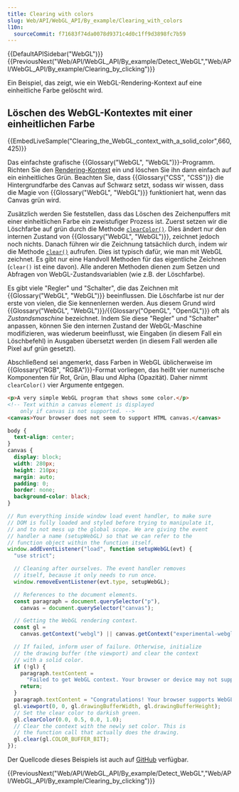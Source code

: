 ```yaml
---
title: Clearing with colors
slug: Web/API/WebGL_API/By_example/Clearing_with_colors
l10n:
  sourceCommit: f71683f74da0078d9371c4d0c1ff9d3898fc7b59
---
```


{{DefaultAPISidebar("WebGL")}}{{PreviousNext("Web/API/WebGL_API/By_example/Detect_WebGL","Web/API/WebGL_API/By_example/Clearing_by_clicking")}}

Ein Beispiel, das zeigt, wie ein WebGL-Rendering-Kontext auf eine einheitliche Farbe gelöscht wird.

## Löschen des WebGL-Kontextes mit einer einheitlichen Farbe

{{EmbedLiveSample("Clearing_the_WebGL_context_with_a_solid_color",660,425)}}

Das einfachste grafische {{Glossary("WebGL", "WebGL")}}-Programm. Richten Sie den [Rendering-Kontext](/de/docs/Web/API/WebGLRenderingContext) ein und löschen Sie ihn dann einfach auf ein einheitliches Grün. Beachten Sie, dass {{Glossary("CSS", "CSS")}} die Hintergrundfarbe des Canvas auf Schwarz setzt, sodass wir wissen, dass die Magie von {{Glossary("WebGL", "WebGL")}} funktioniert hat, wenn das Canvas grün wird.

Zusätzlich werden Sie feststellen, dass das Löschen des Zeichenpuffers mit einer einheitlichen Farbe ein zweistufiger Prozess ist. Zuerst setzen wir die Löschfarbe auf grün durch die Methode [`clearColor()`](/de/docs/Web/API/WebGLRenderingContext/clearColor). Dies ändert nur den internen Zustand von {{Glossary("WebGL", "WebGL")}}, zeichnet jedoch noch nichts. Danach führen wir die Zeichnung tatsächlich durch, indem wir die Methode [`clear()`](/de/docs/Web/API/WebGLRenderingContext/clear) aufrufen. Dies ist typisch dafür, wie man mit WebGL zeichnet. Es gibt nur eine Handvoll Methoden für das eigentliche Zeichnen (`clear()` ist eine davon). Alle anderen Methoden dienen zum Setzen und Abfragen von WebGL-Zustandsvariablen (wie z.B. der Löschfarbe).

Es gibt viele "Regler" und "Schalter", die das Zeichnen mit {{Glossary("WebGL", "WebGL")}} beeinflussen. Die Löschfarbe ist nur der erste von vielen, die Sie kennenlernen werden. Aus diesem Grund wird {{Glossary("WebGL", "WebGL")}}/{{Glossary("OpenGL", "OpenGL")}} oft als _Zustandsmaschine_ bezeichnet. Indem Sie diese "Regler" und "Schalter" anpassen, können Sie den internen Zustand der WebGL-Maschine modifizieren, was wiederum beeinflusst, wie Eingaben (in diesem Fall ein Löschbefehl) in Ausgaben übersetzt werden (in diesem Fall werden alle Pixel auf grün gesetzt).

Abschließend sei angemerkt, dass Farben in WebGL üblicherweise im {{Glossary("RGB", "RGBA")}}-Format vorliegen, das heißt vier numerische Komponenten für Rot, Grün, Blau und Alpha (Opazität). Daher nimmt `clearColor()` vier Argumente entgegen.

```html
<p>A very simple WebGL program that shows some color.</p>
<!-- Text within a canvas element is displayed
    only if canvas is not supported. -->
<canvas>Your browser does not seem to support HTML canvas.</canvas>
```

```css
body {
  text-align: center;
}
canvas {
  display: block;
  width: 280px;
  height: 210px;
  margin: auto;
  padding: 0;
  border: none;
  background-color: black;
}
```

```js
// Run everything inside window load event handler, to make sure
// DOM is fully loaded and styled before trying to manipulate it,
// and to not mess up the global scope. We are giving the event
// handler a name (setupWebGL) so that we can refer to the
// function object within the function itself.
window.addEventListener("load", function setupWebGL(evt) {
  "use strict";

  // Cleaning after ourselves. The event handler removes
  // itself, because it only needs to run once.
  window.removeEventListener(evt.type, setupWebGL);

  // References to the document elements.
  const paragraph = document.querySelector("p"),
    canvas = document.querySelector("canvas");

  // Getting the WebGL rendering context.
  const gl =
    canvas.getContext("webgl") || canvas.getContext("experimental-webgl");

  // If failed, inform user of failure. Otherwise, initialize
  // the drawing buffer (the viewport) and clear the context
  // with a solid color.
  if (!gl) {
    paragraph.textContent =
      "Failed to get WebGL context. Your browser or device may not support WebGL.";
    return;
  }
  paragraph.textContent = "Congratulations! Your browser supports WebGL.";
  gl.viewport(0, 0, gl.drawingBufferWidth, gl.drawingBufferHeight);
  // Set the clear color to darkish green.
  gl.clearColor(0.0, 0.5, 0.0, 1.0);
  // Clear the context with the newly set color. This is
  // the function call that actually does the drawing.
  gl.clear(gl.COLOR_BUFFER_BIT);
});
```

Der Quellcode dieses Beispiels ist auch auf [GitHub](https://github.com/idofilin/webgl-by-example/tree/master/clearing-with-colors) verfügbar.

{{PreviousNext("Web/API/WebGL_API/By_example/Detect_WebGL","Web/API/WebGL_API/By_example/Clearing_by_clicking")}}

